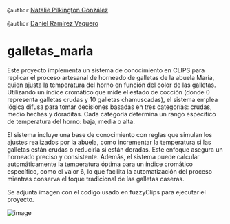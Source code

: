 `@author` [Natalie Pilkington González](https://github.com/napilkington)

`@author` [Daniel Ramírez Vaquero](https://github.com/DaniRamirezVaquero)


# galletas_maria
Este proyecto implementa un sistema de conocimiento en CLIPS para replicar el proceso artesanal de horneado de galletas de la abuela María, quien ajusta la temperatura del horno en función del color de las galletas. Utilizando un índice cromático que mide el estado de cocción (donde 0 representa galletas crudas y 10 galletas chamuscadas), el sistema emplea lógica difusa para tomar decisiones basadas en tres categorías: crudas, medio hechas y doraditas. Cada categoría determina un rango específico de temperatura del horno: baja, media o alta.

El sistema incluye una base de conocimiento con reglas que simulan los ajustes realizados por la abuela, como incrementar la temperatura si las galletas están crudas o reducirla si están doradas. Este enfoque asegura un horneado preciso y consistente. Además, el sistema puede calcular automáticamente la temperatura óptima para un índice cromático específico, como el valor 6, lo que facilita la automatización del proceso mientras conserva el toque tradicional de las galletas caseras.

Se adjunta imagen con el codigo usado en fuzzyClips para ejecutar el proyecto.

![image](https://github.com/user-attachments/assets/e21915ab-4c37-45c8-8b38-e58426f37274)

